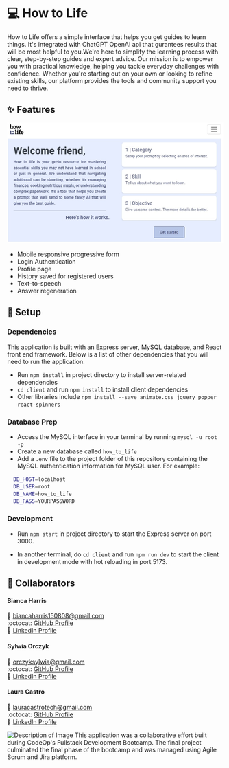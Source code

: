 # :computer: How to Life 

How to Life offers a simple interface that helps you get guides to learn things. It's integrated with ChatGPT OpenAI api that gurantees results that will be most helpful to you.We're here to simplify the learning process with clear, step-by-step guides and expert advice. Our mission is to empower you with practical knowledge, helping you tackle everyday challenges with confidence. Whether you're starting out on your own or looking to refine existing skills, our platform provides the tools and community support you need to thrive.

## :sparkles: Features 

![How to Life](https://github.com/lauracastrotech/how-to-life/blob/documentation/assets/demo_thumbnail.jpg)


- Mobile responsive progressive form
- Login Authentication
- Profile page 
- History saved for registered users
- Text-to-speech
- Answer regeneration

## :wrench: Setup  

### Dependencies
This application is built with an Express server, MySQL database, and React front end framework. Below is a list of other dependencies that you will need to run the application.

- Run `npm install` in project directory to install server-related dependencies
- `cd client` and run `npm install` to install client dependencies
- Other libraries include `npm install --save animate.css jquery popper react-spinners`

### Database Prep

- Access the MySQL interface in your terminal by running `mysql -u root -p`
- Create a new database called `how_to_life`
- Add a `.env` file to the project folder of this repository containing the MySQL authentication information for MySQL user. For example:

```bash
  DB_HOST=localhost
  DB_USER=root
  DB_NAME=how_to_life
  DB_PASS=YOURPASSWORD
```

### Development

- Run `npm start` in project directory to start the Express server on port 3000.

- In another terminal, do `cd client` and run `npm run dev` to start the client in development mode with hot reloading in port 5173.

## :rocket: Collaborators 

#### Bianca Harris
:email: biancaharris150808@gmail.com<br> 
:octocat: [GitHub Profile](https://github.com/biancajayharris)<br> 
🔗 [LinkedIn Profile](https://www.linkedin.com/in/bianca-harris-551758166/) 


#### Sylwia Orczyk
:email: orczyksylwia@gmail.com<br>
:octocat:  [GitHub Profile](https://github.com/sylwiao31)<br> 
🔗  [LinkedIn Profile](https://www.linkedin.com/in/sylwia-orczyk-41a6074a/) 

#### Laura Castro
:email: lauracastrotech@gmail.com<br> 
:octocat: [GitHub Profile](https://github.com/lauracastrotech)<br> 
🔗 [LinkedIn Profile](https://www.linkedin.com/in/lccastro/)<br> 

<img src="https://lesbianswhotech.org/wp-content/uploads/2022/02/ExternalLink_CodeOp_logo_blue-2-2.jpg" alt="Description of Image" width="100"/>
This application was a collaborative effort built during CodeOp's Fullstack Development Bootcamp. The final project culminated the final phase of the bootcamp and was managed using Agile Scrum and Jira platform.